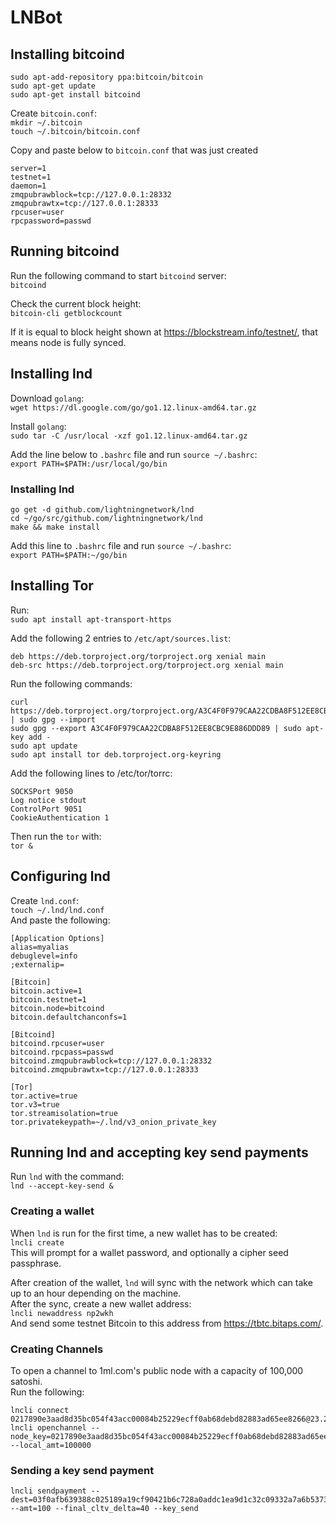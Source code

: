 # LNBot

## Installing bitcoind

```
sudo apt-add-repository ppa:bitcoin/bitcoin
sudo apt-get update
sudo apt-get install bitcoind
```

Create `bitcoin.conf`:\
`mkdir ~/.bitcoin` \
`touch ~/.bitcoin/bitcoin.conf`

Copy and paste below to `bitcoin.conf` that was just created
```
server=1
testnet=1
daemon=1
zmqpubrawblock=tcp://127.0.0.1:28332
zmqpubrawtx=tcp://127.0.0.1:28333
rpcuser=user
rpcpassword=passwd
```

## Running bitcoind
Run the following command to start `bitcoind` server:\
`bitcoind`

Check the current block height:\
`bitcoin-cli getblockcount`

If it is equal to block height shown at https://blockstream.info/testnet/, that means node is fully synced.

## Installing lnd
Download `golang`:\
`wget https://dl.google.com/go/go1.12.linux-amd64.tar.gz`

Install `golang`:\
`sudo tar -C /usr/local -xzf go1.12.linux-amd64.tar.gz`

Add the line below to `.bashrc` file and run `source ~/.bashrc`:\
`export PATH=$PATH:/usr/local/go/bin`  

### Installing lnd
```
go get -d github.com/lightningnetwork/lnd
cd ~/go/src/github.com/lightningnetwork/lnd
make && make install
```

Add this line to `.bashrc` file and run `source ~/.bashrc`:\
`export PATH=$PATH:~/go/bin`

## Installing Tor
Run:\
`sudo apt install apt-transport-https`

Add the following 2 entries to `/etc/apt/sources.list`:
```
deb https://deb.torproject.org/torproject.org xenial main
deb-src https://deb.torproject.org/torproject.org xenial main
```

Run the following commands:
```
curl https://deb.torproject.org/torproject.org/A3C4F0F979CAA22CDBA8F512EE8CBC9E886DDD89.asc | sudo gpg --import 
sudo gpg --export A3C4F0F979CAA22CDBA8F512EE8CBC9E886DDD89 | sudo apt-key add -
sudo apt update
sudo apt install tor deb.torproject.org-keyring
```

Add the following lines to /etc/tor/torrc:
```
SOCKSPort 9050
Log notice stdout
ControlPort 9051
CookieAuthentication 1
```
Then run the `tor` with:\
`tor &`

## Configuring lnd
Create `lnd.conf`:\
`touch ~/.lnd/lnd.conf`\
And paste the following:
```
[Application Options]
alias=myalias
debuglevel=info
;externalip=

[Bitcoin]
bitcoin.active=1
bitcoin.testnet=1
bitcoin.node=bitcoind
bitcoin.defaultchanconfs=1

[Bitcoind]
bitcoind.rpcuser=user
bitcoind.rpcpass=passwd
bitcoind.zmqpubrawblock=tcp://127.0.0.1:28332
bitcoind.zmqpubrawtx=tcp://127.0.0.1:28333

[Tor]
tor.active=true
tor.v3=true
tor.streamisolation=true
tor.privatekeypath=~/.lnd/v3_onion_private_key
```

## Running lnd and accepting key send payments
Run `lnd` with the command:\
`lnd --accept-key-send &`

### Creating a wallet
When `lnd` is run for the first time, a new wallet has to be created:\
`lncli create`\
This will prompt for a wallet password, and optionally a cipher seed passphrase.

After creation of the wallet, `lnd` will sync with the network which can take up to an hour depending on the machine.\
After the sync, create a new wallet address:\
`lncli newaddress np2wkh`\
And send some testnet Bitcoin to this address from https://tbtc.bitaps.com/.

### Creating Channels
To open a channel to 1ml.com's public node with a capacity of 100,000 satoshi.\
Run the following:
```
lncli connect 0217890e3aad8d35bc054f43acc00084b25229ecff0ab68debd82883ad65ee8266@23.237.77.11:9735
lncli openchannel --node_key=0217890e3aad8d35bc054f43acc00084b25229ecff0ab68debd82883ad65ee8266 --local_amt=100000
```

### Sending a key send payment
```
lncli sendpayment --dest=03f0afb639388c025189a19cf90421b6c728a0addc1ea9d1c32c09332a7a6b5373 --amt=100 --final_cltv_delta=40 --key_send
```
